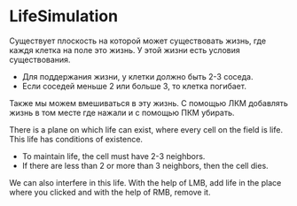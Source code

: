 # LifeSimulation

Существует плоскость на которой может существовать жизнь, где каждя клетка на поле это жизнь. У этой жизни есть условия существования.

- Для поддержания жизни, у клетки должно быть 2-3 соседа.
- Если соседей меньше 2 или больше 3, то клетка погибает.

Также мы можем вмешиваться в эту жизнь. С помощью ЛКМ добавлять жизнь в том месте где нажали и с помощью ПКМ убирать.


There is a plane on which life can exist, where every cell on the field is life. This life has conditions of existence.

- To maintain life, the cell must have 2-3 neighbors.
- If there are less than 2 or more than 3 neighbors, then the cell dies.

We can also interfere in this life. With the help of LMB, add life in the place where you clicked and with the help of RMB, remove it.
